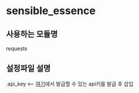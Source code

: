 # sensible_essence

## 사용하는 모듈명

requests

## 설정파일 설명

.api_key <-- [여기](https://open.neis.go.kr/portal/mainPage.do)에서 발급할 수 있는 api키를 발급 후 삽입
